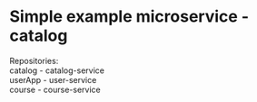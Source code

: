 # Simple example microservice - catalog
Repositories:<br>
catalog - catalog-service<br>
userApp - user-service<br>
course - course-service<br>
